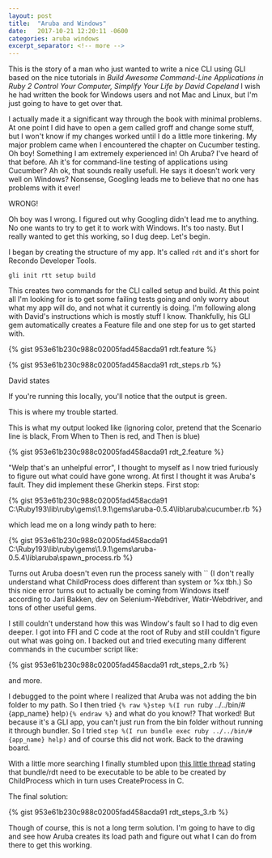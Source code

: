 ```yaml
---
layout: post
title:  "Aruba and Windows"
date:   2017-10-21 12:20:11 -0600
categories: aruba windows
excerpt_separator: <!-- more -->
---
```


This is the story of a man who just wanted to write a nice CLI using GLI based on the nice tutorials in _Build Awesome Command-Line Applications in Ruby 2 Control Your Computer, Simplify Your Life by David Copeland_ I wish he had written the book for Windows users and not Mac and Linux, but I'm just going to have to get over that.

I actually made it a significant way through the book with minimal problems. At one point I did have to open a gem called groff and change some stuff, but I won't know if my changes worked until I do a little more tinkering. My major problem came when I encountered the chapter on Cucumber testing. Oh boy! Something I am extremely experienced in! Oh Aruba? I've heard of that before. Ah it's for command-line testing of applications using Cucumber? Ah ok, that sounds really usefull. He says it doesn't work very well on Windows? Nonsense, Googling leads me to believe that no one has problems with it ever!

<!-- more -->

WRONG!

Oh boy was I wrong. I figured out why Googling didn't lead me to anything. No one wants to try to get it to work with Windows. It's too nasty. But I really wanted to get this working, so I dug deep. Let's begin.

I began by creating the structure of my app. It's called `rdt` and it's short for Recondo Developer Tools.

`gli init rtt setup build`

This creates two commands for the CLI called setup and build. At this point all I'm looking for is to get some failing tests going and only worry about what my app will do, and not what it currently is doing. I'm following along with David's instructions which is mostly stuff I know. Thankfully, his GLI gem automatically creates a Feature file and one step for us to get started with.

{% gist 953e61b230c988c02005fad458acda91 rdt.feature %}

{% gist 953e61b230c988c02005fad458acda91 rdt_steps.rb %}

David states

If you're running this locally, you'll notice that the output is green.

This is where my trouble started.

This is what my output looked like (ignoring color, pretend that the Scenario line is black, From When to Then is red, and Then is blue)

{% gist 953e61b230c988c02005fad458acda91 rdt_2.feature %}
 

"Welp that's an unhelpful error", I thought to myself as I now tried furiously to figure out what could have gone wrong. At first I thought it was Aruba's fault. They did implement these Gherkin steps. First stop:

{% gist 953e61b230c988c02005fad458acda91 C:\Ruby193\lib\ruby\gems\1.9.1\gems\aruba-0.5.4\lib\aruba\cucumber.rb %}

which lead me on a long windy path to here:

{% gist 953e61b230c988c02005fad458acda91 C:\Ruby193\lib\ruby\gems\1.9.1\gems\aruba-0.5.4\lib\aruba\spawn_process.rb %}

Turns out Aruba doesn't even run the process sanely with `` (I don't really understand what ChildProcess does different than system or %x tbh.) So this nice error turns out to actually be coming from Windows itself according to Jari Bakken, dev on Selenium-Webdriver, Watir-Webdriver, and tons of other useful gems.

I still couldn't understand how this was Window's fault so I had to dig even deeper. I got into FFI and C code at the root of Ruby and still couldn't figure out what was going on. I backed out and tried executing many different commands in the cucumber script like:

{% gist 953e61b230c988c02005fad458acda91 rdt_steps_2.rb %}
 
and more.

I debugged to the point where I realized that Aruba was not adding the bin folder to my path. So I then tried `{% raw %}step %(I run `ruby ../../bin/#{app_name} help`){% endraw %}` and what do you know!? That worked! But because it's a GLI app, you can't just run from the bin folder without running it through bundler. So I tried `step %(I run bundle exec ruby ../../bin/#{app_name} help)` and of course this did not work. Back to the drawing board.

With a little more searching I finally stumbled upon [this little thread](https://github.com/enkessler/childprocess/issues/26) stating that bundle/rdt need to be executable to be able to be created by ChildProcess which in turn uses CreateProcess in C.

The final solution:

{% gist 953e61b230c988c02005fad458acda91 rdt_steps_3.rb %}

Though of course, this is not a long term solution. I'm going to have to dig and see how Aruba creates its load path and figure out what I can do from there to get this working.
